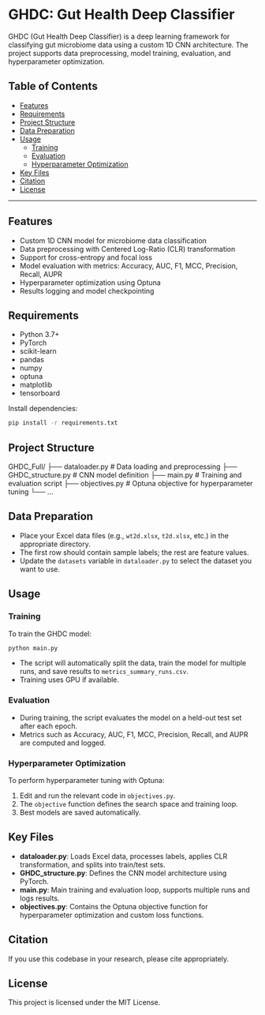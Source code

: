 # GHDC: Gut Health Deep Classifier

GHDC (Gut Health Deep Classifier) is a deep learning framework for classifying gut microbiome data using a custom 1D CNN architecture. The project supports data preprocessing, model training, evaluation, and hyperparameter optimization.

## Table of Contents

- [Features](#features)
- [Requirements](#requirements)
- [Project Structure](#project-structure)
- [Data Preparation](#data-preparation)
- [Usage](#usage)
  - [Training](#training)
  - [Evaluation](#evaluation)
  - [Hyperparameter Optimization](#hyperparameter-optimization)
- [Key Files](#key-files)
- [Citation](#citation)
- [License](#license)

---

## Features

- Custom 1D CNN model for microbiome data classification
- Data preprocessing with Centered Log-Ratio (CLR) transformation
- Support for cross-entropy and focal loss
- Model evaluation with metrics: Accuracy, AUC, F1, MCC, Precision, Recall, AUPR
- Hyperparameter optimization using Optuna
- Results logging and model checkpointing

## Requirements

- Python 3.7+
- PyTorch
- scikit-learn
- pandas
- numpy
- optuna
- matplotlib
- tensorboard

Install dependencies:

```bash
pip install -r requirements.txt
```

## Project Structure

GHDC_Full/
├── dataloader.py # Data loading and preprocessing
├── GHDC_structure.py # CNN model definition
├── main.py # Training and evaluation script
├── objectives.py # Optuna objective for hyperparameter tuning
└── ...


## Data Preparation

- Place your Excel data files (e.g., `wt2d.xlsx`, `t2d.xlsx`, etc.) in the appropriate directory.
- The first row should contain sample labels; the rest are feature values.
- Update the `datasets` variable in `dataloader.py` to select the dataset you want to use.

## Usage

### Training

To train the GHDC model:

```bash
python main.py
```

- The script will automatically split the data, train the model for multiple runs, and save results to `metrics_summary_runs.csv`.
- Training uses GPU if available.

### Evaluation

- During training, the script evaluates the model on a held-out test set after each epoch.
- Metrics such as Accuracy, AUC, F1, MCC, Precision, Recall, and AUPR are computed and logged.

### Hyperparameter Optimization

To perform hyperparameter tuning with Optuna:

1. Edit and run the relevant code in `objectives.py`.
2. The `objective` function defines the search space and training loop.
3. Best models are saved automatically.

## Key Files

- **dataloader.py**: Loads Excel data, processes labels, applies CLR transformation, and splits into train/test sets.
- **GHDC_structure.py**: Defines the CNN model architecture using PyTorch.
- **main.py**: Main training and evaluation loop, supports multiple runs and logs results.
- **objectives.py**: Contains the Optuna objective function for hyperparameter optimization and custom loss functions.

## Citation

If you use this codebase in your research, please cite appropriately.

## License

This project is licensed under the MIT License.
